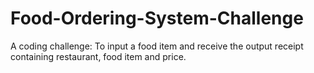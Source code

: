 # Food-Ordering-System-Challenge
A coding challenge: To input a food item and receive the output receipt containing restaurant, food item and price.
